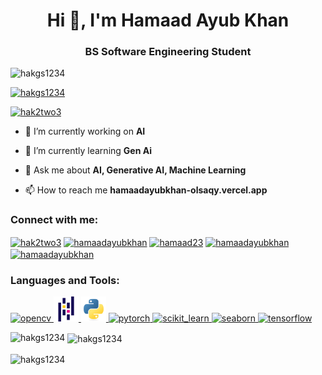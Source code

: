 <h1 align="center">Hi 👋, I'm Hamaad Ayub Khan</h1>
<h3 align="center">BS Software Engineering Student</h3>

<p align="left"> <img src="https://komarev.com/ghpvc/?username=hakgs1234&label=Profile%20views&color=0e75b6&style=flat" alt="hakgs1234" /> </p>

<p align="left"> <a href="https://github.com/ryo-ma/github-profile-trophy"><img src="https://github-profile-trophy.vercel.app/?username=hakgs1234" alt="hakgs1234" /></a> </p>

<p align="left"> <a href="https://twitter.com/hak2two3" target="blank"><img src="https://img.shields.io/twitter/follow/hak2two3?logo=twitter&style=for-the-badge" alt="hak2two3" /></a> </p>

- 🔭 I’m currently working on **AI**

- 🌱 I’m currently learning **Gen Ai**

- 💬 Ask me about **AI, Generative AI, Machine Learning**

- 📫 How to reach me **hamaadayubkhan-olsaqy.vercel.app**

<h3 align="left">Connect with me:</h3>
<p align="left">
<a href="https://twitter.com/hak2two3" target="blank"><img align="center" src="https://raw.githubusercontent.com/rahuldkjain/github-profile-readme-generator/master/src/images/icons/Social/twitter.svg" alt="hak2two3" height="30" width="40" /></a>
<a href="https://linkedin.com/in/hamaadayubkhan" target="blank"><img align="center" src="https://raw.githubusercontent.com/rahuldkjain/github-profile-readme-generator/master/src/images/icons/Social/linked-in-alt.svg" alt="hamaadayubkhan" height="30" width="40" /></a>
<a href="https://kaggle.com/hamaad23" target="blank"><img align="center" src="https://raw.githubusercontent.com/rahuldkjain/github-profile-readme-generator/master/src/images/icons/Social/kaggle.svg" alt="hamaad23" height="30" width="40" /></a>
<a href="https://fb.com/hamaadayubkhan" target="blank"><img align="center" src="https://raw.githubusercontent.com/rahuldkjain/github-profile-readme-generator/master/src/images/icons/Social/facebook.svg" alt="hamaadayubkhan" height="30" width="40" /></a>
<a href="https://instagram.com/hamaadayubkhan" target="blank"><img align="center" src="https://raw.githubusercontent.com/rahuldkjain/github-profile-readme-generator/master/src/images/icons/Social/instagram.svg" alt="hamaadayubkhan" height="30" width="40" /></a>
</p>

<h3 align="left">Languages and Tools:</h3>
<p align="left"> <a href="https://opencv.org/" target="_blank" rel="noreferrer"> <img src="https://www.vectorlogo.zone/logos/opencv/opencv-icon.svg" alt="opencv" width="40" height="40"/> </a> <a href="https://pandas.pydata.org/" target="_blank" rel="noreferrer"> <img src="https://raw.githubusercontent.com/devicons/devicon/2ae2a900d2f041da66e950e4d48052658d850630/icons/pandas/pandas-original.svg" alt="pandas" width="40" height="40"/> </a> <a href="https://www.python.org" target="_blank" rel="noreferrer"> <img src="https://raw.githubusercontent.com/devicons/devicon/master/icons/python/python-original.svg" alt="python" width="40" height="40"/> </a> <a href="https://pytorch.org/" target="_blank" rel="noreferrer"> <img src="https://www.vectorlogo.zone/logos/pytorch/pytorch-icon.svg" alt="pytorch" width="40" height="40"/> </a> <a href="https://scikit-learn.org/" target="_blank" rel="noreferrer"> <img src="https://upload.wikimedia.org/wikipedia/commons/0/05/Scikit_learn_logo_small.svg" alt="scikit_learn" width="40" height="40"/> </a> <a href="https://seaborn.pydata.org/" target="_blank" rel="noreferrer"> <img src="https://seaborn.pydata.org/_images/logo-mark-lightbg.svg" alt="seaborn" width="40" height="40"/> </a> <a href="https://www.tensorflow.org" target="_blank" rel="noreferrer"> <img src="https://www.vectorlogo.zone/logos/tensorflow/tensorflow-icon.svg" alt="tensorflow" width="40" height="40"/> </a> </p>

<p><img align="left" src="https://github-readme-stats.vercel.app/api/top-langs?username=hakgs1234&show_icons=true&locale=en&layout=compact" alt="hakgs1234" /></p>

<p>&nbsp;<img align="center" src="https://github-readme-stats.vercel.app/api?username=hakgs1234&show_icons=true&locale=en" alt="hakgs1234" /></p>

<p><img align="center" src="https://github-readme-streak-stats.herokuapp.com/?user=hakgs1234&" alt="hakgs1234" /></p>
